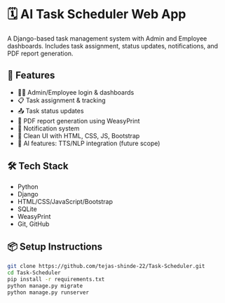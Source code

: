 # 🗓️ AI Task Scheduler Web App

A Django-based task management system with Admin and Employee dashboards. Includes task assignment, status updates, notifications, and PDF report generation.

## 🚀 Features

- 🧑‍💼 Admin/Employee login & dashboards
- 📋 Task assignment & tracking
- 📤 Task status updates
- 📄 PDF report generation using WeasyPrint
- 🔔 Notification system
- 🎨 Clean UI with HTML, CSS, JS, Bootstrap
- 🧠 AI features: TTS/NLP integration (future scope)

## 🛠️ Tech Stack

- Python
- Django
- HTML/CSS/JavaScript/Bootstrap
- SQLite
- WeasyPrint
- Git, GitHub

## 📦 Setup Instructions

```bash
git clone https://github.com/tejas-shinde-22/Task-Scheduler.git
cd Task-Scheduler
pip install -r requirements.txt
python manage.py migrate
python manage.py runserver
